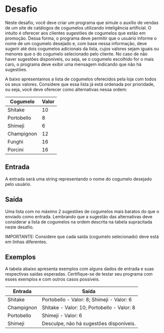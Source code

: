 # Desafio

Neste desafio, você deve criar um programa que simule o auxílio de vendas de um site de catálogos de cogumelos utilizando inteligência artificial. O intuito é oferecer aos clientes sugestões de cogumelos que estão em promoção. Dessa forma, o programa deve permitir que o usuário informe o nome de um cogumelo desejado e, com base nessa informação, deve sugerir até dois cogumelos adicionais da lista, cujos valores sejam iguais ou menores que o do cogumelo selecionado pelo cliente. No caso de não haver sugestões disponíveis, ou seja, se o cogumelo escolhido for o mais caro, o programa deve exibir uma mensagem indicando que não há sugestões.

A baixo apresentamos a lista de cogumelos oferecidos pela loja com todos os seus valores. Considere que essa lista já está ordenada por prioridade, ou seja, você deve oferecer como alternativas nessa ordem:

| Cogumelo | Valor                                                |
|---------|------------------------------------------------------|
| Shitake | 10 |
| Portobello|  8 |
| Shimeji|  6 |
| Champignon | 12 |
| Funghi | 16 |
| Porcini | 16 |

## Entrada

A entrada será uma string representando o nome do cogumelo desejado pelo usuário.

## Saída

Uma lista com no máximo 2 sugestões de cogumelos mais baratos do que o enviado como entrada. Lembrando que a sugestão das alternativas deve considerar a lista de cogumelos na ordem descrita na tabela supracitada neste desafio.

IMPORTANTE: Considere que cada saída (cogumelo selecionado) deve está em linhas diferentes.

## Exemplos

A tabela abaixo apresenta exemplos com alguns dados de entrada e suas respectivas saídas esperadas. Certifique-se de testar seu programa com esses exemplos e com outros casos possíveis.

| Entrada | Saída                                                |
|---------|------------------------------------------------------|
| Shitake | Portobello - Valor: 8; Shimeji - Valor: 6 |
| Champignon | Shitake - Valor: 10; Portobello - Valor: 8 |
| Portobello | Shimeji - Valor: 6 |
| Shimeji | Desculpe, não há sugestões disponíveis.  |
